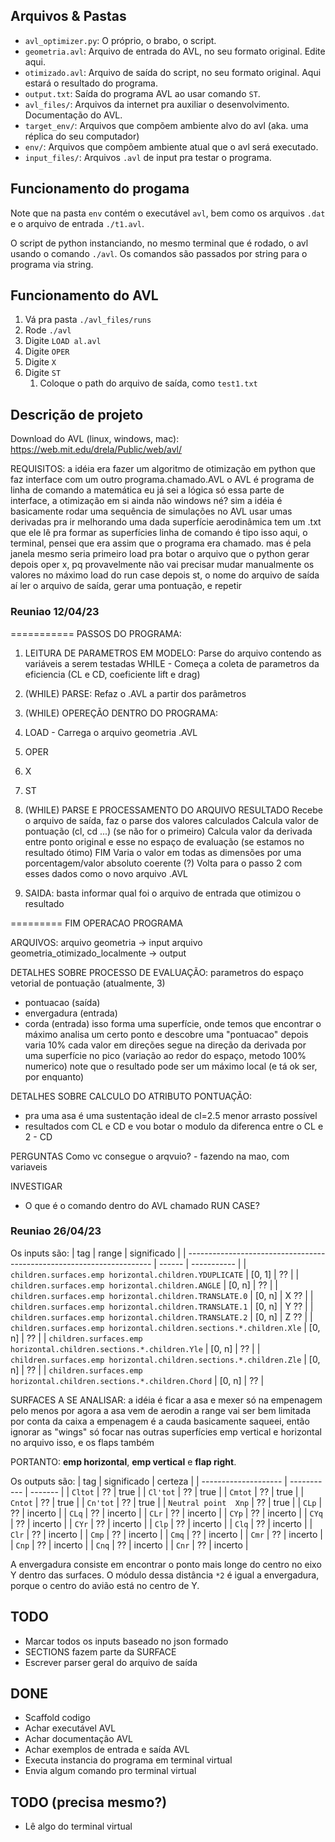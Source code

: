 
## Arquivos & Pastas

- `avl_optimizer.py`: O próprio, o brabo, o script.
- `geometria.avl`: Arquivo de entrada do AVL, no seu formato original. Edite aqui.
- `otimizado.avl`: Arquivo de saída do script, no seu formato original. Aqui estará o resultado do programa.
- `output.txt`: Saída do programa AVL ao usar comando `ST`.
- `avl_files/`:  Arquivos da internet pra auxiliar o desenvolvimento. Documentação do AVL.
- `target_env/`:  Arquivos que compõem ambiente alvo do avl (aka. uma réplica do seu computador)
- `env/`: Arquivos que compõem ambiente atual que o avl será executado.
- `input_files/`: Arquivos `.avl` de input pra testar o programa.

## Funcionamento do progama

Note que na pasta `env` contém o executável `avl`, bem como os arquivos `.dat`
e o arquivo de entrada `./t1.avl`.

O script de python instanciando, no mesmo terminal que é rodado, o avl usando
o comando `./avl`. Os comandos são passados por string para o programa via string.

## Funcionamento do AVL

1. Vá pra pasta `./avl_files/runs`
2. Rode `./avl`
3. Digite `LOAD al.avl`
4. Digite `OPER`
5. Digite `X`
6. Digite `ST`
   1. Coloque o path do arquivo de saída, como `test1.txt`

## Descrição de projeto

Download do AVL (linux, windows, mac): https://web.mit.edu/drela/Public/web/avl/

REQUISITOS:
a idéia era fazer um algoritmo de otimização em python que faz interface com um outro programa.chamado.AVL
o AVL é programa de linha de comando
a matemática eu já sei a lógica
só essa parte de interface, a otimização em si ainda não
windows né? sim
a idéia é basicamente rodar uma sequência de simulações no AVL
usar umas derivadas pra ir melhorando uma dada superfície aerodinâmica
tem um .txt que ele lê pra formar as superfícies
linha de comando é tipo isso aqui, o terminal, pensei que era assim que o programa era chamado. mas é pela janela mesmo
seria primeiro load pra botar o arquivo que o python gerar
depois oper
x, pq provavelmente não vai precisar mudar manualmente os valores
no máximo load do run case
depois st, o nome do arquivo de saída
aí ler o arquivo de saída, gerar uma pontuação, e repetir

### Reuniao 12/04/23

=========== PASSOS DO PROGRAMA:

1. LEITURA DE PARAMETROS EM MODELO:
Parse do arquivo contendo as variáveis a serem testadas
WHILE - Começa a coleta de parametros da eficiencia (CL e CD, coeficiente lift e drag)

2. (WHILE) PARSE:
Refaz o .AVL a partir dos parâmetros

3. (WHILE) OPEREÇÃO DENTRO DO PROGRAMA:
1. LOAD - Carrega o arquivo geometria .AVL
2. OPER 
3. X
4. ST

4. (WHILE) PARSE E PROCESSAMENTO DO ARQUIVO RESULTADO
Recebe o arquivo de saída, faz o parse dos valores calculados
Calcula valor de pontuação (cl, cd ...)
(se não for o primeiro) Calcula valor da derivada entre ponto original e esse no espaço de evaluação
(se estamos no resultado ótimo) FIM
Varia o valor em todas as dimensões por uma porcentagem/valor absoluto coerente (?) 
Volta para o passo 2 com esses dados como o novo arquivo .AVL

5. SAIDA:
basta informar qual foi o arquivo de entrada que otimizou o resultado

========= FIM OPERACAO PROGRAMA

ARQUIVOS:
arquivo geometria -> input
arquivo geometria_otimizado_localmente -> output

DETALHES SOBRE PROCESSO DE EVALUAÇÃO:
parametros do espaço vetorial de pontuação (atualmente, 3)
- pontuacao (saída)
- envergadura (entrada)
- corda (entrada)
isso forma uma superfície, onde temos que encontrar o máximo
analisa um certo ponto e descobre uma "pontuacao"
depois varia 10% cada valor em direções
segue na direção da derivada por uma superfície no pico (variação ao redor do espaço, metodo 100% numerico)
note que o resultado pode ser um máximo local (e tá ok ser, por enquanto)

DETALHES SOBRE CALCULO DO ATRIBUTO PONTUAÇÃO:
- pra uma asa é uma sustentação ideal de cl=2.5 menor arrasto possível
- resultados com CL e CD e vou botar o modulo da diferenca entre o CL e 2 - CD

PERGUNTAS
Como vc consegue o arqvuio? - fazendo na mao, com variaveis

INVESTIGAR
- O que é o comando dentro do AVL chamado RUN CASE?

### Reuniao 26/04/23

Os inputs são:
| tag                                                                   | range  | significado |
| --------------------------------------------------------------------- | ------ | ----------- |
| `children.surfaces.emp horizontal.children.YDUPLICATE`                | [0, 1] | ??          |
| `children.surfaces.emp horizontal.children.ANGLE`                     | [0, n] | ??          |
| `children.surfaces.emp horizontal.children.TRANSLATE.0`               | [0, n] | X ??        |
| `children.surfaces.emp horizontal.children.TRANSLATE.1`               | [0, n] | Y ??        |
| `children.surfaces.emp horizontal.children.TRANSLATE.2`               | [0, n] | Z ??        |
| `children.surfaces.emp horizontal.children.sections.*.children.Xle`   | [0, n] | ??          |
| `children.surfaces.emp horizontal.children.sections.*.children.Yle`   | [0, n] | ??          |
| `children.surfaces.emp horizontal.children.sections.*.children.Zle`   | [0, n] | ??          |
| `children.surfaces.emp horizontal.children.sections.*.children.Chord` | [0, n] | ??          |

SURFACES A SE ANALISAR:
a idéia é ficar a asa e mexer só na empenagem
pelo menos por agora
a asa vem de aerodin
a range vai ser bem limitada por conta da caixa
a empenagem é a cauda basicamente
saqueei, então ignorar as "wings" só focar nas outras superfícies
emp vertical e horizontal no arquivo
isso, e os flaps também

PORTANTO: **emp horizontal**, **emp vertical** e **flap right**.

Os outputs são:
| tag                  | significado | certeza |
| -------------------- | ----------- | ------- |
| `Cltot`              | ??          | true    |
| `Cl'tot`             | ??          | true    |
| `Cmtot`              | ??          | true    |
| `Cntot`              | ??          | true    |
| `Cn'tot`             | ??          | true    |
| `Neutral point  Xnp` | ??          | true    |
| `CLp`                | ??          | incerto |
| `CLq`                | ??          | incerto |
| `CLr`                | ??          | incerto |
| `CYp`                | ??          | incerto |
| `CYq`                | ??          | incerto |
| `CYr`                | ??          | incerto |
| `Clp`                | ??          | incerto |
| `Clq`                | ??          | incerto |
| `Clr`                | ??          | incerto |
| `Cmp`                | ??          | incerto |
| `Cmq`                | ??          | incerto |
| `Cmr`                | ??          | incerto |
| `Cnp`                | ??          | incerto |
| `Cnq`                | ??          | incerto |
| `Cnr`                | ??          | incerto |

A envergadura consiste em encontrar o ponto mais longe do centro no eixo Y dentro das surfaces. O módulo dessa distância `*2` é igual a envergadura, porque o centro do avião está no centro de Y.

## TODO

- Marcar todos os inputs baseado no json formado
- SECTIONS fazem parte da SURFACE
- Escrever parser geral do arquivo de saída

## DONE

- Scaffold codigo
- Achar executável AVL
- Achar documentação AVL
- Achar exemplos de entrada e saída AVL
- Executa instancia do programa em terminal virtual
- Envia algum comando pro terminal virtual

## TODO (precisa mesmo?)

- Lê algo do terminal virtual